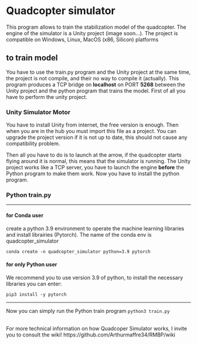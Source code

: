 <h1>Quadcopter simulator</h1>
This program allows to train the stabilization model of the quadcopter.
The engine of the simulator is a Unity project (image soon...). The project is compatible on Windows, Linux, MacOS (x86, Silicon) platforms

<h2>to train model</h2>
You have to use the train.py program and the Unity project at the same time, the project is not compile, and their no way to compile it (actually). This program produces a TCP bridge on <b>localhost</b> on PORT <b>5268</b> between the Unity project and the python program that trains the model. First of all you have to perform the unity project.

<h3>Unity Simulator Motor</h3>

You have to install Unity from internet, the free version is enough. Then when you are in the hub you must import this file as a project. You can upgrade the project version if it is not up to date, this should not cause any compatibility problem.

Then all you have to do is to launch at the arrow, if the quadcopter starts flying around it is normal, this means that the simulator is running. The Unity project works like a TCP server, you have to launch the engine <b>before</b> the Python program to make them work. Now you have to install the python program.

<h3>Python train.py</h3>

***

<h4>for Conda user</h4>

create a python 3.9 environment to operate the machine learning libraries and install librairies (Pytorch). The name of the conda env is quadcopter_simulator

`conda create -n quadcopter_simulator python=3.9 pytorch`

<h4>for only Python user</h4>

We recommend you to use version 3.9 of python, to install the necessary libraries you can enter:

`pip3 install -y pytorch`

***

Now you can simply run the Python train program
`python3 train.py`

<br>
For more technical information on how Quadcoper Simulator works, I invite you to consult the wiki! <link>https://github.com/Arthurmaffre34/RMBP/wiki
